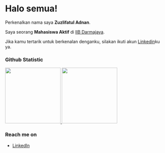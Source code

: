 # Halo semua! 

Perkenalkan nama saya **Zuzlifatul Adnan**.

Saya seorang **Mahasiswa Aktif** di [IIB Darmajaya](https://www.darmajaya.ac.id/).

Jika kamu tertarik untuk berkenalan denganku, silakan ikuti akun [Linkedin](https://www.linkedin.com/in/zuzlifatul-adnan-a5a345271/)ku ya.


### Github Statistic
<p align="left">
<a href="https://github.com/Adnan146">
  <img height="180em" src="https://github-readme-stats-eight-theta.vercel.app/api?username=Adnan146&show_icons=true&theme=algolia&include_all_commits=true&count_private=true"/>
  <img height="180em" src="https://github-readme-stats-eight-theta.vercel.app/api/top-langs/?username=Adnan146&layout=compact&langs_count=8&theme=algolia"/>
</a>
</p>

### Reach me on
- <a href="https://www.linkedin.com/in/zuzlifatul-adnan-a5a345271/">LinkedIn</a>


